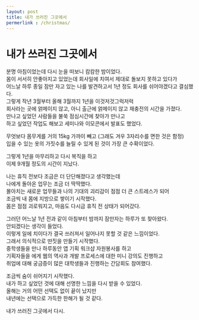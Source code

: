 ```yaml
---
layout: post
title: 내가 쓰러진 그곳에서
permerlink : /christmas/
---
```

# 내가 쓰러진 그곳에서  

분명 아침이었는데 다시 눈을 떠보니 캄캄한 밤이었다.  
몸이 서서히 안좋아지고 있었는데 회사일에 치여서 제대로 돌보지 못하고 있다가  
어느날 하루 종일 잠만 자고 있는 나를 발견하고서 1년 정도 회사를 쉬어야겠다고 결심했다.  
그렇게 작년 3월부터 올해 3월까지 1년을 이것저것그럭저럭   
회사라는 곳에 얽메이지 않고, 아니 출근에 얽메이지 않고 재충전의 시간을 가졌다.   
만나고 싶었던 사람들을 불쑥 점심시간에 찾아가 만나고   
하고 싶었던 작업도 해보고 세미나와 이모콘에서 발표도 했었다.   

무엇보다 몸무게를 거의 15kg 가까이 빼고 (그래도 겨우 3자리수를 면한 것은 함정)  
입을 수 있는 옷의 가짓수를 늘릴 수 있게 된 것이 가장 큰 수확이었다.  

그렇게 1년을 마무리하고 다시 복직을 하고   
이제 9개월 정도의 시간이 지났다.  

나는 휴직 전보다 조금은 더 단단해졌다고 생각했는데  
나에게 돌아온 업무는 조금 더 딱딱했다.   
몰아치는 새로운 업무들과 나의 기대의 괴리감이 점점 더 큰 스트레스가 되어  
조금씩 내 몸에 지방으로 쌓이기 시작했다.  
몸은 점점 괴로워지고, 마음도 다시금 휴직 전 상태가 되어갔다.  

그러던 어느날 1년 전과 같이 아침부터 밤까지 잠만자는 하루가 또 찾아왔다.  
안되겠다는 생각이 들었다.  
이렇게 일에 치이다가 결국 쓰러져서 일어나지 못할 것 같은 느낌이었다.  
그래서 의식적으로 딴짓을 만들기 시작했다.  
중학생들을 만나 하루동안 앱 기획 워크샵 자원봉사를 하고  
기획자들을 에게 웹의 역사과 개발 프로세스에 대한 미니 강의도 진행하고  
취업에 대해 궁금증이 많은 대학생들과 진행하는 간담회도 참여했다.  

조금씩 숨이 쉬어지기 시작했다.  
내가 하고 싶었던 것에 대해 선명한 느낌을 다시 받을 수 있었다.  
올해는 거의 어떤 선택도 없이 끝이 났지만  
내년에는 선택으로 가득한 한해가 될 것 같다.   

내가 쓰러진 그곳에서 다시.  
